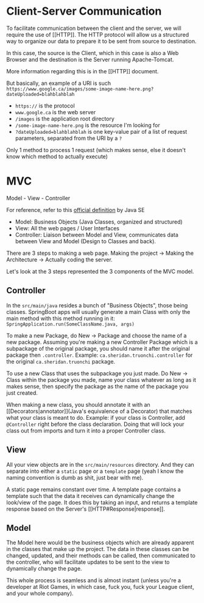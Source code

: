 # Client-Server Communication
To facilitate communication between the client and the server, we will require the use of [[HTTP]]. The HTTP protocol will allow us a structured way to organize our data to prepare it to be sent from source to destination.

In this case, the source is the Client, which in this case is also a Web Browser and the destination is the Server running Apache-Tomcat.

More information regarding this is in the [[HTTP]] document.

But basically, an example of a URI is such
`https://www.google.ca/images/some-image-name-here.png?dateUploaded=blahblahblah`
- `https://` is the protocol
- `www.google.ca` is the web server
- `/images` is the application root directory
- `/some-image-name-here.png` is the resource I'm looking for
- `?dateUploaded=blahblahblah` is one key-value pair of a list of request parameters, separated from the URI by a `?`


Only 1 method to process 1 request (which makes sense, else it doesn't know which method to actually execute)

# MVC
Model - View - Controller

For reference, refer to this [official definition](https://www.oracle.com/technical-resources/articles/javase/mvc.html) by Java SE

- Model: Business Objects (Java Classes, organized and structured)
- View: All the web pages / User Interfaces
- Controller: Liaison between Model and View, communicates data between View and Model (Design to Classes and back).

There are 3 steps to making a web page. Making the project -> Making the Architecture -> Actually coding the server.

Let's look at the 3 steps represented the 3 components of the MVC model.
## Controller
In the `src/main/java` resides a bunch of "Business Objects", those being classes. SpringBoot apps will usually generate a main Class with only the main method with this method running in it: `SpringApplication.run(SomeClassName.java, args)`

To make a new Package, do New -> Package and choose the name of a new package. Assuming you're making a new Controller Package which is a subpackage of the original package, you should name it after the original package then `.controller`. Example: `ca.sheridan.truonchi.controller` for the original `ca.sheridan.truonchi` package.

To use a new Class that uses the subpackage you just made. Do New -> Class within the package you made, name your class whatever as long as it makes sense, then specify the package as the name of the package you just created.

When making a new class, you should annotate it with an [[Decorators|annotator]](Java's equivalence of a Decorator) that matches what your class is meant to do. Example: if your class is Controller, add `@Controller` right before the class declaration. Doing that will lock your class out from imports and turn it into a proper Controller class.
## View
All your view objects are in the `src/main/resources` directory. And they can separate into either a `static` page or a `template` page (yeah I know the naming convention is dumb as shit, just bear with me).

A static page remains constant over time. A template page contains a template such that the data it receives can dynamically change the look/view of the page. It does this by taking an input, and returns a template response based on the Server's [[HTTP#Response|response]].
## Model
The Model here would be the business objects which are already apparent in the classes that make up the project. The data in these classes can be changed, updated, and their methods can be called, then communicated to the controller, who will facilitate updates to be sent to the view to dynamically change the page. 

This whole process is seamless and is almost instant (unless you're a developer at Riot Games, in which case, fuck you, fuck your League client, and your whole company).
